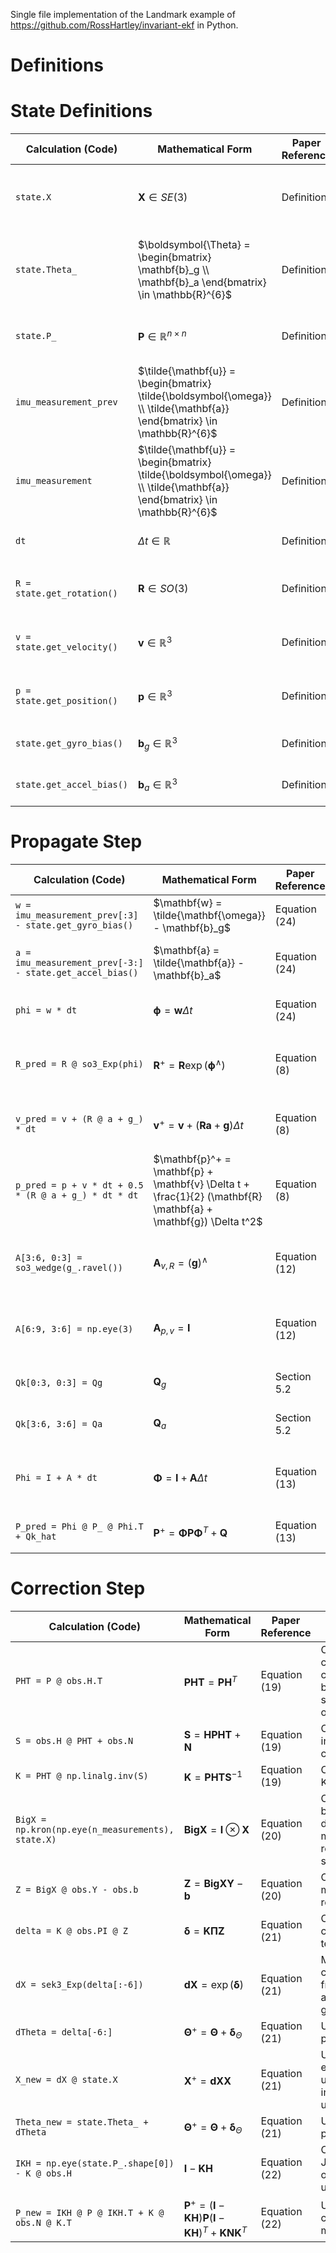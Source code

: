 Single file implementation of the Landmark example of https://github.com/RossHartley/invariant-ekf in Python.


# Definitions

# State Definitions

| **Calculation (Code)**     | **Mathematical Form**                                                                                                     | **Paper Reference** | **Description**                                                           | **Representation**        |
| -------------------------- | ------------------------------------------------------------------------------------------------------------------------- | ------------------- | ------------------------------------------------------------------------- | ------------------------- |
| `state.X`                  | $\mathbf{X} \in SE(3)$                                                                                                    | Definition          | State matrix representing rotation, velocity, and position                | $SE_K(3)$                 |
| `state.Theta_`             | $\boldsymbol{\Theta} = \begin{bmatrix} \mathbf{b}_g \\ \mathbf{b}_a \end{bmatrix} \in \mathbb{R}^{6}$                     | Definition          | Bias vector containing gyroscope and accelerometer biases                 | $\mathbb{R}^{6}$          |
| `state.P_`                 | $\mathbf{P} \in \mathbb{R}^{n \times n}$                                                                                  | Definition          | Covariance matrix for state uncertainty                                   | $\mathbb{R}^{n \times n}$ |
| `imu_measurement_prev`     | $\tilde{\mathbf{u}} = \begin{bmatrix} \tilde{\boldsymbol{\omega}} \\ \tilde{\mathbf{a}} \end{bmatrix} \in \mathbb{R}^{6}$ | Definition          | Previous IMU measurement, including raw angular velocity and acceleration | $\mathbb{R}^{6}$          |
| `imu_measurement`          | $\tilde{\mathbf{u}} = \begin{bmatrix} \tilde{\boldsymbol{\omega}} \\ \tilde{\mathbf{a}} \end{bmatrix} \in \mathbb{R}^{6}$ | Definition          | Current IMU measurement, including raw angular velocity and acceleration  | $\mathbb{R}^{6}$          |
| `dt`                       | $\Delta t \in \mathbb{R}$                                                                                                 | Definition          | Time step between IMU measurements                                        | $\mathbb{R}$              |
| `R = state.get_rotation()` | $\mathbf{R} \in SO(3)$                                                                                                    | Definition          | Rotation matrix extracted from state                                      | $SO(3)$                   |
| `v = state.get_velocity()` | $\mathbf{v} \in \mathbb{R}^{3}$                                                                                           | Definition          | Velocity vector extracted from state                                      | $\mathbb{R}^{3}$          |
| `p = state.get_position()` | $\mathbf{p} \in \mathbb{R}^{3}$                                                                                           | Definition          | Position vector extracted from state                                      | $\mathbb{R}^{3}$          |
| `state.get_gyro_bias()`    | $\mathbf{b}_g \in \mathbb{R}^{3}$                                                                                         | Definition          | Gyroscope bias extracted from state                                       | $\mathbb{R}^{3}$          |
| `state.get_accel_bias()`   | $\mathbf{b}_a \in \mathbb{R}^{3}$                                                                                         | Definition          | Accelerometer bias extracted from state                                   | $\mathbb{R}^{3}$          |

# Propagate Step

| **Calculation (Code)**                                   | **Mathematical Form**                                                                                           | **Paper Reference** | **Description**                                               | **Representation**                                                            |
| -------------------------------------------------------- | --------------------------------------------------------------------------------------------------------------- | ------------------- | ------------------------------------------------------------- | ----------------------------------------------------------------------------- |
| `w = imu_measurement_prev[:3] - state.get_gyro_bias()`   | $\mathbf{w} = \tilde{\mathbf{\omega}} - \mathbf{b}_g$                                                           | Equation (24)       | Remove gyro bias from IMU measurement                         | $\mathbb{R}^3 \to \mathbb{R}^3$                                               |
| `a = imu_measurement_prev[-3:] - state.get_accel_bias()` | $\mathbf{a} = \tilde{\mathbf{a}} - \mathbf{b}_a$                                                                | Equation (24)       | Remove accelerometer bias from IMU measurement                | $\mathbb{R}^3 \to \mathbb{R}^3$                                               |
| `phi = w * dt`                                           | $\boldsymbol{\phi} = \mathbf{w} \Delta t$                                                                       | Equation (24)       | Compute angular displacement                                  | $\mathbb{R}^3 \to \mathbb{R}^3$                                               |
| `R_pred = R @ so3_Exp(phi)`                              | $\mathbf{R}^+ = \mathbf{R} \exp(\boldsymbol{\phi}^\wedge)$                                                      | Equation (8)        | Propagate orientation using SO(3) exponential map             | $\mathbb{R}^3 \xrightarrow{\wedge} \mathfrak{so}(3) \xrightarrow{\exp} SO(3)$ |
| `v_pred = v + (R @ a + g_) * dt`                         | $\mathbf{v}^+ = \mathbf{v} + (\mathbf{R} \mathbf{a} + \mathbf{g}) \Delta t$                                     | Equation (8)        | Update velocity using acceleration and gravity                | $\mathbb{R}^3 \to \mathbb{R}^3$                                               |
| `p_pred = p + v * dt + 0.5 * (R @ a + g_) * dt * dt`     | $\mathbf{p}^+ = \mathbf{p} + \mathbf{v} \Delta t + \frac{1}{2} (\mathbf{R} \mathbf{a} + \mathbf{g}) \Delta t^2$ | Equation (8)        | Update position using kinematic equations                     | $\mathbb{R}^3 \to \mathbb{R}^3$                                               |
| `A[3:6, 0:3] = so3_wedge(g_.ravel())`                    | $\mathbf{A}_{v, R} = (\mathbf{g})^\wedge$                                                                       | Equation (12)       | Linearized dynamics: effect of gravity on velocity            | $\mathbb{R}^3 \to \mathfrak{so}(3)$                                           |
| `A[6:9, 3:6] = np.eye(3)`                                | $\mathbf{A}_{p, v} = \mathbf{I}$                                                                                | Equation (12)       | Linearized dynamics: velocity affects position                | $\mathbb{R}^{3 \times 3} \to \mathbb{R}^{3 \times 3}$                         |
| `Qk[0:3, 0:3] = Qg`                                      | $\mathbf{Q}_g$                                                                                                  | Section 5.2         | Gyroscope noise covariance                                    | $\mathbb{R}^{3 \times 3} \to \mathbb{R}^{3 \times 3}$                         |
| `Qk[3:6, 3:6] = Qa`                                      | $\mathbf{Q}_a$                                                                                                  | Section 5.2         | Accelerometer noise covariance                                | $\mathbb{R}^{3 \times 3} \to \mathbb{R}^{3 \times 3}$                         |
| `Phi = I + A * dt`                                       | $\boldsymbol{\Phi} = \mathbf{I} + \mathbf{A} \Delta t$                                                          | Equation (13)       | Approx state transition matrix (first-order Taylor expansion) | $\mathfrak{se}_K(3) \xrightarrow{\text{approx}} SE_K(3)$                      |
| `P_pred = Phi @ P_ @ Phi.T + Qk_hat`                     | $\mathbf{P}^+ = \boldsymbol{\Phi} \mathbf{P} \boldsymbol{\Phi}^T + \mathbf{Q}$                                  | Equation (13)       | Propagate covariance matrix                                   | $\mathbb{R}^{n \times n} \to \mathbb{R}^{n \times n}$                         |

# Correction Step

| **Calculation (Code)**                            | **Mathematical Form**                                                                                                                        | **Paper Reference** | **Description**                                            | **Representation**                                                                             |
| ------------------------------------------------- | -------------------------------------------------------------------------------------------------------------------------------------------- | ------------------- | ---------------------------------------------------------- | ---------------------------------------------------------------------------------------------- |
| `PHT = P @ obs.H.T`                               | $\mathbf{PHT} = \mathbf{P} \mathbf{H}^T$                                                                                                     | Equation (19)       | Compute the cross-covariance between state and observation | $\mathbb{R}^{n \times n} \to \mathbb{R}^{n \times m}$                                          |
| `S = obs.H @ PHT + obs.N`                         | $\mathbf{S} = \mathbf{H} \mathbf{PHT} + \mathbf{N}$                                                                                          | Equation (19)       | Compute innovation covariance                              | $\mathbb{R}^{n \times m} \to \mathbb{R}^{m \times m}$                                          |
| `K = PHT @ np.linalg.inv(S)`                      | $\mathbf{K} = \mathbf{PHT} \mathbf{S}^{-1}$                                                                                                  | Equation (19)       | Compute Kalman gain                                        | $\mathbb{R}^{n \times m} \to \mathbb{R}^{n \times m}$                                          |
| `BigX = np.kron(np.eye(n_measurements), state.X)` | $\mathbf{BigX} = \mathbf{I} \otimes \mathbf{X}$                                                                                              | Equation (20)       | Construct block-diagonal matrix with repeated state        | $SE_K(3) \to SE_K(3)^{m}$                                                                      |
| `Z = BigX @ obs.Y - obs.b`                        | $\mathbf{Z} = \mathbf{BigX} \mathbf{Y} - \mathbf{b}$                                                                                         | Equation (20)       | Compute measurement residual                               | $SE_K(3)^m \to \mathbb{R}^{m}$                                                                 |
| `delta = K @ obs.PI @ Z`                          | $\boldsymbol{\delta} = \mathbf{K} \mathbf{\Pi} \mathbf{Z}$                                                                                   | Equation (21)       | Compute correction term                                    | $\mathbb{R}^{n \times m} \to \mathbb{R}^{n}$                                                   |
| `dX = sek3_Exp(delta[:-6])`                       | $\mathbf{dX} = \exp(\boldsymbol{\delta})$                                                                                                    | Equation (21)       | Map correction from Lie algebra to Lie group               | $\mathbb{R}^{n} \xrightarrow{\text{reshape}} \mathfrak{se}_K(3) \xrightarrow{\exp} SE_K(3)$ \| |
| `dTheta = delta[-6:]`                             | $\boldsymbol{\Theta}^+ = \boldsymbol{\Theta} + \boldsymbol{\delta}_\Theta$                                                                   | Equation (21)       | Update bias parameters                                     | $\mathbb{R}^{6} \to \mathbb{R}^{6}$                                                            |
| `X_new = dX @ state.X`                            | $\mathbf{X}^+ = \mathbf{dX} \mathbf{X}$                                                                                                      | Equation (21)       | Update state estimate using right-invariant update         | $SE_K(3) \to SE_K(3)$                                                                          |
| `Theta_new = state.Theta_ + dTheta`               | $\boldsymbol{\Theta}^+ = \boldsymbol{\Theta} + \boldsymbol{\delta}_\Theta$                                                                   | Equation (21)       | Update bias parameters                                     | $\mathbb{R}^{6} \to \mathbb{R}^{6}$                                                            |
| `IKH = np.eye(state.P_.shape[0]) - K @ obs.H`     | $\mathbf{I} - \mathbf{K} \mathbf{H}$                                                                                                         | Equation (22)       | Compute Joseph form of covariance update                   | $\mathbb{R}^{n \times n} \to \mathbb{R}^{n \times n}$                                          |
| `P_new = IKH @ P @ IKH.T + K @ obs.N @ K.T`       | $\mathbf{P}^+ = (\mathbf{I} - \mathbf{K} \mathbf{H}) \mathbf{P} (\mathbf{I} - \mathbf{K} \mathbf{H})^T + \mathbf{K} \mathbf{N} \mathbf{K}^T$ | Equation (22)       | Update covariance matrix                                   | $\mathbb{R}^{n \times n} \to \mathbb{R}^{n \times n}$                                          |
